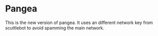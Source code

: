 # Pangea

This is the new version of pangea.
It uses an different network key from scuttlebot to avoid spamming the main network.

